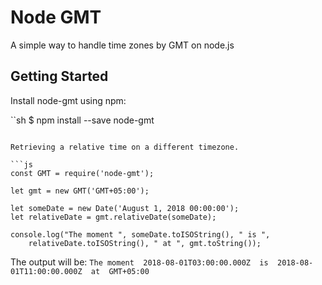 # Node GMT

A simple way to handle time zones by GMT on node.js

## Getting Started

Install node-gmt using npm:

``sh
$ npm install --save node-gmt
```

Retrieving a relative time on a different timezone.

```js
const GMT = require('node-gmt');

let gmt = new GMT('GMT+05:00');

let someDate = new Date('August 1, 2018 00:00:00');
let relativeDate = gmt.relativeDate(someDate);

console.log("The moment ", someDate.toISOString(), " is ",  
    relativeDate.toISOString(), " at ", gmt.toString());
```

The output will be: `The moment  2018-08-01T03:00:00.000Z  is  2018-08-01T11:00:00.000Z  at  GMT+05:00`